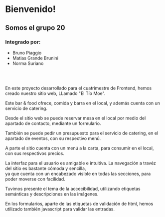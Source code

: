 <h1>Bienvenido!</h1>
<h2>Somos el grupo 20</h2>
<h3>Integrado por:</h3>
<ul>
 
  <li>Bruno Piaggio</li>
  <li>Matias Grande Brunini</li>
  <li>Norma Suriano</li>
</ul>
<br>
<br>
<P>En este proyecto desarrollado para el cuatrimestre de Frontend, hemos creado nuestro sitio web, LLamado "El Tío Moe".</P>
<p>Este bar & food ofrece, comida y barra en el local, y además cuenta con un servicio de catering.</p>
<p>Desde el sitio web se puede reservar mesa en el local por medio del apartado de contacto, mediante un formulario.</p>
<p>También se puede pedir un presupuesto para el servicio de catering, en el apartado de eventos, con su respectivo menú.</p>
<p>A parte el sitio cuenta con un menú a la carta, para consumir en el local, con sus respectivos precios.</p>
<p>La interfaz para el usuario es amigable e intuitiva. La navegación a travéz del sitio es bastante cómoda y sencilla,<br>
   ya que cuenta con un encabezado visible en todas las secciones, para poder moverse con facilidad.</p>
<p>Tuvimos presente el tema de la accecibilidad, utilizando etiquetas semánticas y descripciones en las imágenes.</p>
<p>En los formularios, aparte de las etiquetas de validación de html, hemos utilizado también javascript para validar las entradas.</p>



  

